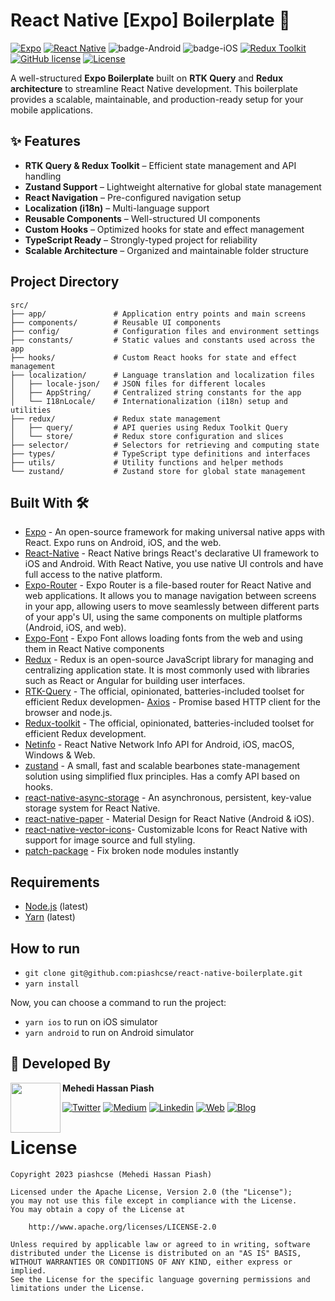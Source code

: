# React Native [Expo] Boilerplate 🚀 

[![Expo](https://img.shields.io/badge/Expo-52.0.38-blue.svg?logo=expo)](https://expo.dev/)
[![React Native](https://img.shields.io/badge/React%20Native-v0.76.6-green.svg)](https://facebook.github.io/react-native/)
![badge-Android](https://img.shields.io/badge/Platform-Android-brightgreen)
![badge-iOS](https://img.shields.io/badge/Platform-iOS-lightgray)
[![Redux Toolkit](https://img.shields.io/badge/Redux%20Toolkit-2.6.1-764ABC?logo=redux)](https://redux-toolkit.js.org/)
[![GitHub license](https://img.shields.io/badge/license-Apache%20License%202.0-blue.svg?style=flat)](https://www.apache.org/licenses/LICENSE-2.0)
<a href="https://github.com/piashcse"><img alt="License" src="https://img.shields.io/static/v1?label=GitHub&message=piashcse&color=C51162"/></a> 

A well-structured **Expo Boilerplate** built on **RTK Query** and **Redux architecture** to streamline React Native development. This boilerplate provides a scalable, maintainable, and production-ready setup for your mobile applications.  

## ✨ Features  

- **RTK Query & Redux Toolkit** – Efficient state management and API handling  
- **Zustand Support** – Lightweight alternative for global state management  
- **React Navigation** – Pre-configured navigation setup  
- **Localization (i18n)** – Multi-language support  
- **Reusable Components** – Well-structured UI components  
- **Custom Hooks** – Optimized hooks for state and effect management  
- **TypeScript Ready** – Strongly-typed project for reliability  
- **Scalable Architecture** – Organized and maintainable folder structure  


## Project Directory

```
src/
├── app/               # Application entry points and main screens  
├── components/        # Reusable UI components  
├── config/            # Configuration files and environment settings  
├── constants/         # Static values and constants used across the app  
├── hooks/             # Custom React hooks for state and effect management  
├── localization/      # Language translation and localization files  
│   ├── locale-json/   # JSON files for different locales  
│   ├── AppString/     # Centralized string constants for the app  
│   └── I18nLocale/    # Internationalization (i18n) setup and utilities  
├── redux/             # Redux state management  
│   ├── query/         # API queries using Redux Toolkit Query  
│   └── store/         # Redux store configuration and slices  
├── selector/          # Selectors for retrieving and computing state  
├── types/             # TypeScript type definitions and interfaces  
├── utils/             # Utility functions and helper methods  
└── zustand/           # Zustand store for global state management  
```

## Built With 🛠

- [Expo](https://github.com/expo/expo) - An open-source framework for making universal native apps with React. Expo runs on Android, iOS, and the web.
- [React-Native](https://reactnative.dev/) - React Native brings React's declarative UI framework to iOS and Android. With React Native, you use native UI controls and have full access to the native platform.
- [Expo-Router](https://docs.expo.dev/router/introduction/) - Expo Router is a file-based router for React Native and web applications. It allows you to manage navigation between screens in your app, allowing users to move seamlessly between different parts of your app's UI, using the same components on multiple platforms (Android, iOS, and web).
- [Expo-Font](https://docs.expo.dev/versions/latest/sdk/font/) - Expo Font allows loading fonts from the web and using them in React Native components
- [Redux](https://redux.js.org/) - Redux is an open-source JavaScript library for managing and centralizing application state. It is most commonly used with libraries such as React or Angular for building user interfaces.
- [RTK-Query](https://redux-toolkit.js.org/) - The official, opinionated, batteries-included toolset for efficient Redux developmen- [Axios](https://github.com/axios/axios) - Promise based HTTP client for the browser and node.js.
- [Redux-toolkit](https://redux-toolkit.js.org/) - The official, opinionated, batteries-included toolset for efficient Redux development.
- [Netinfo](https://github.com/react-native-netinfo/react-native-netinfo) - React Native Network Info API for Android, iOS, macOS, Windows & Web.
- [zustand](https://github.com/pmndrs/zustand) - A small, fast and scalable bearbones state-management solution using simplified flux principles. Has a comfy API based on hooks.
- [react-native-async-storage](https://github.com/react-native-async-storage/async-storage#readme) - An asynchronous, persistent, key-value storage system for React Native.
- [react-native-paper](https://github.com/callstack/react-native-paper) - Material Design for React Native (Android & iOS).
- [react-native-vector-icons](https://github.com/oblador/react-native-vector-icons)- Customizable Icons for React Native with support for image source and full styling.
- [patch-package](https://github.com/ds300/patch-package) - Fix broken node modules instantly

## Requirements

- [Node.js](https://nodejs.org/) (latest)
- [Yarn](https://yarnpkg.com/) (latest)

## How to run

- `git clone git@github.com:piashcse/react-native-boilerplate.git`
- `yarn install`

Now, you can choose a command to run the project:

- `yarn ios` to run on iOS simulator
- `yarn android` to run on Android simulator

## 👨 Developed By

<a href="https://twitter.com/piashcse" target="_blank">
  <img src="https://avatars.githubusercontent.com/piashcse" width="80" align="left">
</a>

**Mehedi Hassan Piash**

[![Twitter](https://img.shields.io/badge/-Twitter-1DA1F2?logo=x&logoColor=white&style=for-the-badge)](https://twitter.com/piashcse)
[![Medium](https://img.shields.io/badge/-Medium-00AB6C?logo=medium&logoColor=white&style=for-the-badge)](https://medium.com/@piashcse)
[![Linkedin](https://img.shields.io/badge/-LinkedIn-0077B5?logo=linkedin&logoColor=white&style=for-the-badge)](https://www.linkedin.com/in/piashcse/)
[![Web](https://img.shields.io/badge/-Web-0073E6?logo=appveyor&logoColor=white&style=for-the-badge)](https://piashcse.github.io/)
[![Blog](https://img.shields.io/badge/-Blog-0077B5?logo=readme&logoColor=white&style=for-the-badge)](https://piashcse.blogspot.com)

# License

```
Copyright 2023 piashcse (Mehedi Hassan Piash)

Licensed under the Apache License, Version 2.0 (the "License");
you may not use this file except in compliance with the License.
You may obtain a copy of the License at

    http://www.apache.org/licenses/LICENSE-2.0

Unless required by applicable law or agreed to in writing, software
distributed under the License is distributed on an "AS IS" BASIS,
WITHOUT WARRANTIES OR CONDITIONS OF ANY KIND, either express or implied.
See the License for the specific language governing permissions and
limitations under the License.
```
